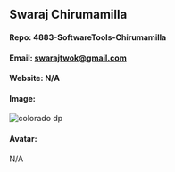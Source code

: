 ## Swaraj Chirumamilla
#### Repo: 4883-SoftwareTools-Chirumamilla
#### Email: swarajtwok@gmail.com
#### Website: N/A
#### Image:
![colorado dp](https://github.com/swarajtwok/4883-SoftwareTools-Chirumamilla/assets/67910599/22f112e8-9761-4dfe-a639-4bb2d5b89e65)

#### Avatar:
N/A
